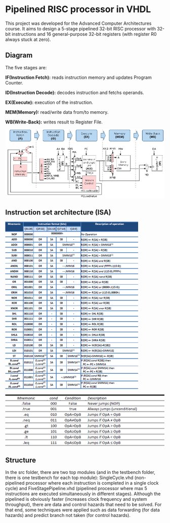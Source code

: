 # Pipelined RISC processor in VHDL

This project was developed for the Advanced Computer Architectures course. It aims to design a 5-stage pipelined 32-bit RISC processor with 32-bit instructions and 16 general-purpose 32-bit registers (with register R0 always stuck at zero).

## Diagram 

The five stages are:

**IF(Instruction Fetch):** reads instruction memory and updates Program Counter.

**ID(Instruction Decode):** decodes instruction and fetchs operands.

**EX(Execute):** execution of the instruction.

**MEM(Memory):** read/write data from/to memory.

**WB(Write-Back):** writes result to Register File.

![Screenshot](images/diagram.png)

## Instruction set architecture (ISA)

![Screenshot](images/isa.png)

![Screenshot](images/isa2.png)

## Structure
In the src folder, there are two top modules (and in the testbench folder, there is one testbench for each top module): SingleCycle.vhd (non-pipelined processor where each instruction is completed in a single clock cycle) and FiveStagePipeline.vhd (pipelined processor where max 5 instructions are executed simultaneously in different stages). Although the pipelined is obviously faster (increases clock frequency and system throughput), there are data and control hazards that need to be solved. For that end, some techniques were applied such as data forwarding (for data hazards) and predict branch not taken (for control hazards).